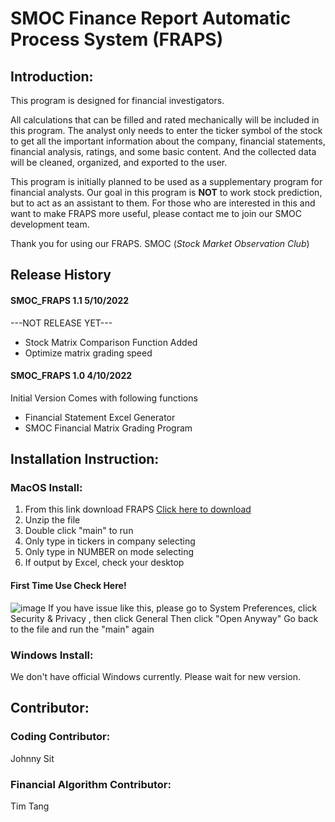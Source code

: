 # SMOC Finance Report Automatic Process System (FRAPS)
## Introduction:
This program is designed for financial investigators.

All calculations that can be filled and rated mechanically will be included in this program.
The analyst only needs to enter the ticker symbol of the stock to get all the important information about the company, financial statements, financial analysis, ratings, and some basic content. And the collected data will be cleaned, organized, and exported to the user.

This program is initially planned to be used as a supplementary program for financial analysts. Our goal in this program is **NOT** to work stock prediction, but to act as an assistant to them. For those who are interested in this and want to make FRAPS more useful, please contact me to join our SMOC development team.

Thank you for using our FRAPS.
SMOC (_Stock Market Observation Club_)

## Release History
#### SMOC_FRAPS 1.1 5/10/2022
---NOT RELEASE YET---
- Stock Matrix Comparison Function Added
- Optimize matrix grading speed

#### SMOC_FRAPS 1.0 4/10/2022
Initial Version Comes with following functions
- Financial Statement Excel Generator
- SMOC Financial Matrix Grading Program

## Installation Instruction:
### MacOS Install:
1. From this link download FRAPS [Click here to download](https://smocclub-my.sharepoint.com/:f:/g/personal/johnny_smoc_club/EpdYlSkX8wxChJmy3ySac88BUgVnpfqvgNDkitKvYhirOw?e=gb5ig5)
2. Unzip the file
3. Double click "main" to run
4. Only type in tickers in company selecting
5. Only type in NUMBER on mode selecting
6. If output by Excel, check your desktop

#### First Time Use Check Here!
![image](https://user-images.githubusercontent.com/37731817/164135699-acf5fb0b-d86a-44a3-a7c0-1207abe459ab.png)
If you have issue like this, please go to System Preferences, click Security & Privacy , then click General
Then click "Open Anyway"
Go back to the file and run the "main" again

### Windows Install:
We don't have official Windows currently. Please wait for new version.

## Contributor:
### Coding Contributor:
Johnny Sit
### Financial Algorithm Contributor:
Tim Tang
